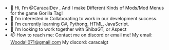 - 👋 Hi, I’m @CaracalDev , And I make Different Kinds of Mods/Mod Menus for the game Gorilla Tag!
- 👀 I’m interested in Collaborating to work in our development success.
- 🌱 I’m currently learning C#, Pythong, HTML, JavaScript.
- 💞️ I’m looking to work together with ShibaGT, or Aspect
- 📫 How to reach me: Contact me on discord or email me! My email: Woodall071@gmail.com My discord: caracalgt
